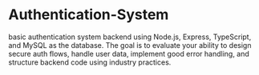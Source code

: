 # Authentication-System
basic authentication system backend using Node.js, Express, TypeScript, and MySQL as the database. The goal is to evaluate your ability to design secure auth flows, handle user data, implement good error handling, and structure backend code using industry practices.
